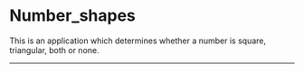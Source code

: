 # Number_shapes
This is an application which determines whether a number is square, triangular, both or none.
******************************************************************************************************************************************
